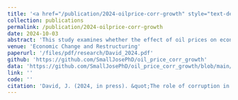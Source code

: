 ```yaml
---
title: '<a href="/publication/2024-oilprice-corr-growth" style="text-decoration:none;">The role of corruption in the oil price-growth relationship: Insights from oil-rich economies</a>'
collection: publications
permalink: /publication/2024-oilprice-corr-growth
date: 2024-10-03
abstract: 'This study examines whether the effect of oil prices on economic growth is influenced by the level of corruption. I focus on 30 oil-rich economies and employ dynamic heterogeneous panel estimation techniques to address the issue of cross-sectional dependence. Evidence from the study reveals that the impact of oil prices on growth varies with corruption levels. Specifically, the marginal effect of oil prices on growth is positive at low levels of corruption but hampers immediate and long-term growth at high levels of corruption. Essentially, the results indicate that a simultaneous increase in oil prices and corruption impairs growth, whereas increase in oil prices coupled with a reduction in corruption benefits the economy more. Using a disaggregated sample of countries based on their corruption levels, the results suggest that the adverse effect of simultaneous increases in oil prices and corruption is more pronounced in oil-rich countries with higher levels of corruption compared to those with lower levels. The study implies that the level of corruption is a crucial factor in how changes in oil prices impact long-term growth in oil-rich economies. Therefore, for sustainable long-term economic growth, an increase in oil prices must be accompanied by a significant reduction in corruption.'
venue: 'Economic Change and Restructuring'
paperurl: '/files/pdf/research/David_2024.pdf'
github: 'https://github.com/SmallJosePhD/oil_price_corr_growth'
data: 'https://github.com/SmallJosePhD/oil_price_corr_growth/blob/main/1_estimation.do'
link: ''
code: ''
citation: 'David, J. (2024, in press). &quot;The role of corruption in the oil price-growth relationship: Insights from oil-rich economies&quot; <i>Economic Change and Restructuring</i>. <i>Forthcoming</i>'
---
```


